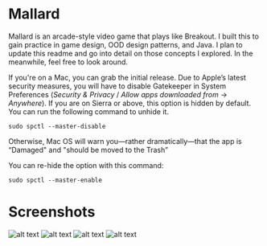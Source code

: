 # Mallard
Mallard is an arcade-style video game that plays like Breakout. I built this to gain practice in game design, OOD design patterns, and Java. I plan to update this readme and go into detail on those concepts I explored. In the meanwhile, feel free to look around. 

If you're on a Mac, you can grab the initial release. Due to Apple’s latest security measures, you will have to disable Gatekeeper in System Preferences (*Security & Privacy* / *Allow apps downloaded from* -> *Anywhere*). If you are on Sierra or above, this option is hidden by default. You can run the following command to unhide it. 
```
sudo spctl --master-disable
```
Otherwise, Mac OS will warn you—rather dramatically—that the app is “Damaged" and "should be moved to the Trash”

You can re-hide the option with this command:
```
sudo spctl --master-enable
```

# Screenshots
![alt text](https://imgur.com/JXUNgtX.png)
![alt text](https://imgur.com/5fguELA.png)
![alt text](https://imgur.com/4oIWinL.png)
![alt text](https://imgur.com/IEvFiai.png)
